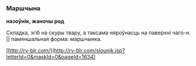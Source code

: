 ### Маршчына
**назоўнік, жаночы род**

Складка, згіб на скуры твару, а таксама няроўнасць на паверхні чаго-н. || памяншальная форма: маршчынка.

<a rel="author">[http://rv-blr.com/](http://rv-blr.com/slounik.jsp?letterId=0&maskId=0&pageId=1634)</a>
